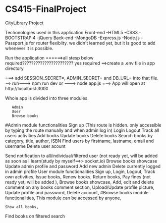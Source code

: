 # CS415-FinalProject
CityLibrary Project

Techonologies used in this application
Front-end
    -HTML5
    -CSS3
    -BOOTSTRAP 4
    -jQuery
Back-end
   -MongoDB
   -Express.js
   -Node.js
   -Passport.js for router flexiblity. we didn't learned yet, but it is good to add whenever it is possible.

Run the application
     ======>all stesp below  required??????????????????????? yes required
  ==>create a .env file in app directory

  ===> add SESSION_SECRET=<your session secret>, ADMIN_SECRET=<your admin secret> and DB_URL=<your mongodb url> into that file.
   ==> run---> npm run dev or ---> node app.js
  ===>  App will open at http://localhost:3000
  
  
  Whole app is divided into three modules.

       Admin
       User
       Browse books
#Admin module functionalities
      Sign up (This route is hidden. only accessible by typing the route manually and when admin log in)
     Login
     Logout
     Track all users activities
     Add books
   Update books
    Delete books
   Search books by category, title, author, ISBN
   Find users by firstname, lastname, email and username
   Delete user acount

   Send notification to all/individual/filtered user (not ready yet, will be added as soon as I learn(study by myself==>> socket.io)
  Browse books showcase
   Update admin profile and password
  Add new admin
   Delete currently logged in admin profile
User module functionalities
   Sign up,
  Login,
  Logout,
  Track own activities,
  Issue books,
  Renew books,
  Return books,
  Pay fines (not ready yet, will be added ),
  Browse books showcase,
  Add, edit and delete comment on any books comment section,
  Upload/Update profile picture,
  Update profile and password,
  Delete account,
#Browse books module functionalities,
  This module can be accessed by anyone,

    Show all books,
   Find books on filtered search
  
  
